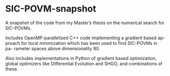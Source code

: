 # SIC-POVM-snapshot

A snapshot of the code from my Master’s thesis on the numerical search for
SIC-POVMs.

Includes OpenMP-parallelized C++ code implementing a gradient based ap-
proach for local minimization which has been used to find SIC-POVMs in pa-
rameter spaces above dimensionality 80.

Also includes implementations in Python of gradient based optimization, global
optimizers like Differential Evolution and SHGO, and combinations of these.
